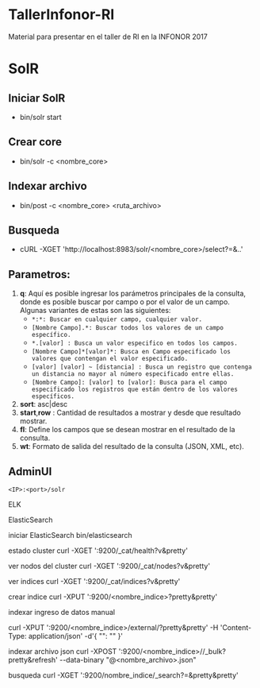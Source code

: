 # TallerInfonor-RI
Material para presentar en el taller de RI en la INFONOR 2017

# SolR

## Iniciar SolR
+ bin/solr start

## Crear core
+ bin/solr -c <nombre_core>

## Indexar archivo
+ bin/post -c <nombre_core> <ruta_archivo>

## Busqueda 
+ cURL -XGET 'http://localhost:8983/solr/<nombre_core>/select?<parametro>=<valor>&..'

## Parametros:

1.	**q**: Aquí es posible ingresar los parámetros principales de la consulta, donde es posible buscar por campo o por el valor de un campo. Algunas variantes de estas son las siguientes:
      + `*:*: Buscar en cualquier campo, cualquier valor.`
      + `[Nombre Campo].*: Buscar todos los valores de un campo específico.`
      + `*.[valor] : Busca un valor especifico en todos los campos.`
      + `[Nombre Campo]*[valor]*: Busca en Campo especificado los valores que contengan el valor especificado.`
      + `[valor] [valor] ~ [distancia] : Busca un registro que contenga un distancia no mayor al número especificado entre ellas.`
      + `[Nombre Campo]: [valor] to [valor]: Busca para el campo especificado los registros que están dentro de los valores específicos.`
2.	**sort**: asc|desc
3.	**start**,**row** : Cantidad de resultados a mostrar y desde que resultado mostrar.
4.	**fl**: Define los campos que se desean mostrar en el resultado de la consulta.
5.	**wt**: Formato de salida del resultado de la consulta (JSON, XML, etc).

## AdminUI
`<IP>:<port>/solr`



ELK

ElasticSearch

iniciar ElasticSearch
bin/elasticsearch

estado cluster
curl -XGET '<ip>:9200/_cat/health?v&pretty'
  
ver nodos del cluster
curl -XGET '<ip>:9200/_cat/nodes?v&pretty'

ver indices
curl -XGET '<ip>:9200/_cat/indices?v&pretty'

crear indice
curl -XPUT '<ip>:9200/<nombre_indice>?pretty&pretty'
  
indexar ingreso de datos manual

curl -XPUT '<ip>:9200/<nombre_indice>/external/<id>?pretty&pretty' -H 'Content-Type: application/json' -d'{ "<clave>": "<valor>" }'

indexar archivo json
curl -XPOST '<ip>:9200/<nombre_indice>/<tipo>/_bulk?pretty&refresh' --data-binary "@<nombre_archivo>.json"
  
busqueda 
curl -XGET '<ip>:9200/nombre_indice/_search?<parametro>=<valor>&pretty&pretty'



